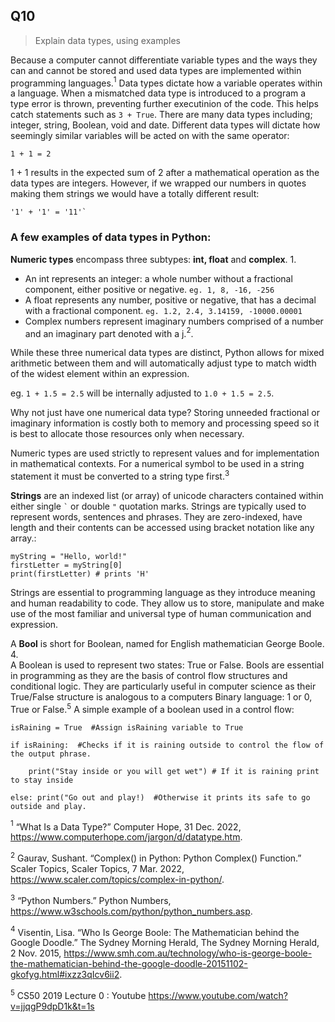 ## Q10

>Explain data types, using examples

Because a computer cannot differentiate variable types and the ways they can and cannot be stored and used data types are implemented within programming languages.$^1$ Data types dictate how a variable operates within a language. When a mismatched data type is introduced to a program a type error is thrown, preventing further executinion of the code. This helps catch statements such as ```3 + True```. There are many data types including; integer, string, Boolean, void and date.  Different data types will dictate how seemingly similar variables will be acted on with the same operator: 
```
1 + 1 = 2
```
1 + 1 results in the expected sum of 2 after a mathematical operation as the data types are integers. However, if we wrapped our numbers in quotes making them strings we would have a totally different result:
```
'1' + '1' = '11'`
```

### A few examples of data types in Python: 


**Numeric types** encompass three subtypes: **int, float** and **complex**. 1. 

- An int represents an integer: a whole number without a fractional component, either positive or negative.  ```eg. 1, 8, -16, -256```
- A float represents any number, positive or negative, that has a decimal with a fractional component. 
```eg. 1.2, 2.4, 3.14159, -10000.00001```
- Complex numbers represent imaginary numbers comprised of a number and an imaginary part denoted with a j.$^2$.  

While these three numerical data types are distinct, Python allows for mixed arithmetic between them and will automatically adjust type to match width of the widest element within an expression.  

eg. ```1 + 1.5 = 2.5```  will be internally adjusted to ```1.0 + 1.5 = 2.5```.  

Why not just have one numerical data type? Storing unneeded fractional or imaginary information is costly both to memory and processing speed so it is best to allocate those resources only when necessary.

Numeric types are used strictly to represent values and for implementation in mathematical contexts. For a numerical symbol to be used in a string statement it must be converted to a string type first.$^3$


**Strings** are an indexed list (or array) of unicode characters contained within either single ``` ` ``` or double ``` " ``` quotation marks. Strings are typically used to represent words, sentences and phrases. They are zero-indexed, have length and their contents can be accessed using bracket notation like any array.: 
``` 
myString = "Hello, world!"
firstLetter = myString[0] 
print(firstLetter) # prints 'H'
 ```
 Strings are essential to programming language as they introduce meaning and human readability to code. They allow us to store, manipulate and make use of the most familiar and universal type of human communication and expression.  

A **Bool** is short for Boolean, named for English mathematician George Boole. 4.  
A Boolean is used to represent two states: True or False. Bools are essential in programming as they are the basis of control flow structures and conditional logic. They are particularly useful in computer science as their True/False structure is analogous to a computers Binary language: 1 or 0, True or False.$^5$
A simple example of a boolean used in a control flow: 
``` 
isRaining = True  #Assign isRaining variable to True
   
if isRaining:  #Checks if it is raining outside to control the flow of the output phrase.  

    print("Stay inside or you will get wet") # If it is raining print to stay inside

else: print("Go out and play!)  #Otherwise it prints its safe to go outside and play.

```  



$^1$ “What Is a Data Type?” Computer Hope, 31 Dec. 2022, https://www.computerhope.com/jargon/d/datatype.htm. 

$^2$ Gaurav, Sushant. “Complex() in Python: Python Complex() Function.” Scaler Topics, Scaler Topics, 7 Mar. 2022, https://www.scaler.com/topics/complex-in-python/. 

$^3$ “Python Numbers.” Python Numbers, https://www.w3schools.com/python/python_numbers.asp. 

$^4$ Visentin, Lisa. “Who Is George Boole: The Mathematician behind the Google Doodle.” The Sydney Morning Herald, The Sydney Morning Herald, 2 Nov. 2015, https://www.smh.com.au/technology/who-is-george-boole-the-mathematician-behind-the-google-doodle-20151102-gkofyg.html#ixzz3qIcv6ii2. 

$^5$ CS50 2019 Lecture 0 : Youtube https://www.youtube.com/watch?v=jjqgP9dpD1k&t=1s





